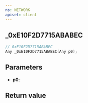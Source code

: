 ```yaml
---
ns: NETWORK
apiset: client
---
```

## _0xE10F2D7715ABABEC

```c
// 0xE10F2D7715ABABEC
Any _0xE10F2D7715ABABEC(Any p0);
```


## Parameters
* **p0**:

## Return value

